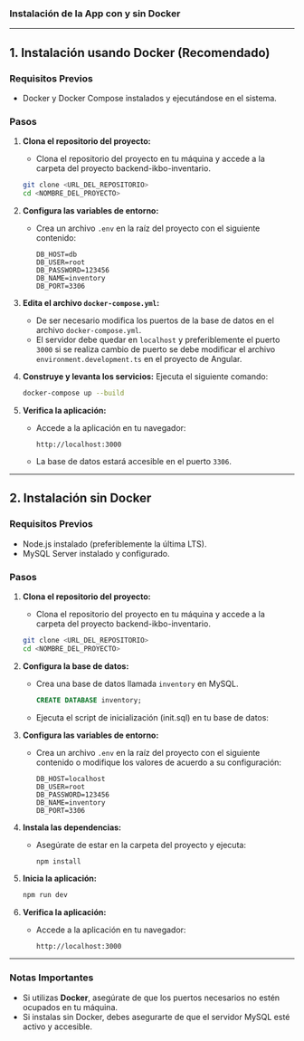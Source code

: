 ### **Instalación de la App con y sin Docker**

---

## **1. Instalación usando Docker (Recomendado)**

### **Requisitos Previos**
- Docker y Docker Compose instalados y ejecutándose en el sistema.

### **Pasos**

1. **Clona el repositorio del proyecto:**
    - Clona el repositorio del proyecto en tu máquina y accede a la carpeta del proyecto backend-ikbo-inventario.
   ```bash
   git clone <URL_DEL_REPOSITORIO>
   cd <NOMBRE_DEL_PROYECTO>
   ```

2. **Configura las variables de entorno:**
   - Crea un archivo `.env` en la raíz del proyecto con el siguiente contenido:
     ```env
     DB_HOST=db
     DB_USER=root
     DB_PASSWORD=123456
     DB_NAME=inventory
     DB_PORT=3306
     ```

3. **Edita el archivo `docker-compose.yml`:**
   - De ser necesario modifica los puertos de la base de datos en el archivo `docker-compose.yml`.
   - El servidor debe quedar en `localhost` y preferiblemente el puerto `3000` si se realiza cambio de puerto se debe modificar el archivo `environment.development.ts` en el proyecto de Angular.

4. **Construye y levanta los servicios:**
   Ejecuta el siguiente comando:
   ```bash
   docker-compose up --build
   ```

5. **Verifica la aplicación:**
   - Accede a la aplicación en tu navegador:
     ```
     http://localhost:3000
     ```
   - La base de datos estará accesible en el puerto `3306`.

---

## **2. Instalación sin Docker**

### **Requisitos Previos**
- Node.js instalado (preferiblemente la última LTS).
- MySQL Server instalado y configurado.

### **Pasos**

1. **Clona el repositorio del proyecto:**
    - Clona el repositorio del proyecto en tu máquina y accede a la carpeta del proyecto backend-ikbo-inventario.
   ```bash
   git clone <URL_DEL_REPOSITORIO>
   cd <NOMBRE_DEL_PROYECTO>
   ```

2. **Configura la base de datos:**
   - Crea una base de datos llamada `inventory` en MySQL.
     ```sql
     CREATE DATABASE inventory;
     ```
   - Ejecuta el script de inicialización (init.sql) en tu base de datos:

3. **Configura las variables de entorno:**
   - Crea un archivo `.env` en la raíz del proyecto con el siguiente contenido o modifique los valores de acuerdo a su configuración:
     ```env
     DB_HOST=localhost
     DB_USER=root
     DB_PASSWORD=123456
     DB_NAME=inventory
     DB_PORT=3306
     ```

4. **Instala las dependencias:**
   - Asegúrate de estar en la carpeta del proyecto y ejecuta:
     ```bash
     npm install
     ```

5. **Inicia la aplicación:**
   ```bash
   npm run dev
   ```

6. **Verifica la aplicación:**
   - Accede a la aplicación en tu navegador:
     ```
     http://localhost:3000
     ```

---

### **Notas Importantes**
- Si utilizas **Docker**, asegúrate de que los puertos necesarios no estén ocupados en tu máquina.
- Si instalas sin Docker, debes asegurarte de que el servidor MySQL esté activo y accesible.